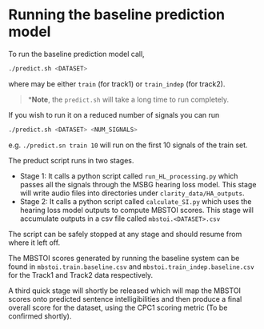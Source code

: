 # Running the baseline prediction model

To run the baseline prediction model call,

```bash
./predict.sh <DATASET>
```

where <DATASET> may be either `train` (for track1) or `train_indep` (for track2).

> ***Note**, the `predict.sh` will take a long time to run completely.

If you wish to run it on a reduced number of signals you can run

```bash
./predict.sh <DATASET> <NUM_SIGNALS>
```

e.g. `./predict.sn train 10` will run on the first 10 signals of the train set.

The preduct script runs in two stages.

- Stage 1: It calls a python script called `run_HL_processing.py` which passes all the signals through the MSBG hearing loss model. This stage will write audio files into directories under `clarity_data/HA_outputs`.
- Stage 2: It calls a python script called `calculate_SI.py` which uses the hearing loss model outputs to compute MBSTOI scores. This stage will accumulate outputs in a csv file called `mbstoi.<DATASET>.csv`

The script can be safely stopped at any stage and should resume from where it left off.

The MBSTOI scores generated by running the baseline system can be found in  `mbstoi.train.baseline.csv` and `mbstoi.train_indep.baseline.csv` for the Track1 and Track2 data respectively.

A third quick stage will shortly be released which will map the MBSTOI scores onto predicted sentence intelligibilities and then produce a final overall score for the dataset, using the CPC1 scoring metric (To be confirmed shortly).
